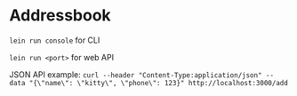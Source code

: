 Addressbook
===========

`lein run console` for CLI

`lein run <port>` for web API

JSON API example: `curl --header "Content-Type:application/json" --data "{\"name\": \"kitty\", \"phone\": 123}" http://localhost:3000/add`
